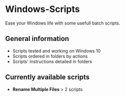 # Windows-Scripts
Ease your Windows life with some usefull batch scripts.

## General information
- Scripts tested and working on Windows 10
- Scripts ordered in folders by actions
- Scripts' instructions detailed in folders

## Currently available scripts
- **Rename Multiple Files** > 2 scripts
